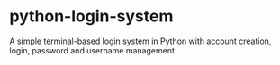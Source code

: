 # python-login-system
A simple terminal-based login system in Python with account creation, login, password and username management.
